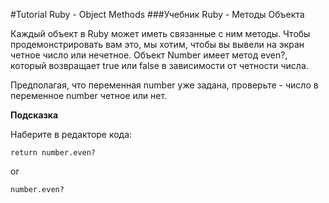 #Tutorial Ruby - Object Methods
###Учебник Ruby - Методы Объекта

Каждый объект в Ruby может иметь связанные с ним методы. Чтобы продемонстрировать вам это, мы хотим, чтобы вы вывели на экран четное число или нечетное. Объект Number имеет метод even?, который возвращает true или false в зависимости от четности числа.

Предполагая, что переменная number уже задана, проверьте - число в переменное number четное или нет.

**Подсказка**

Наберите в редакторе кода:

`return number.even?`

or

`number.even?`